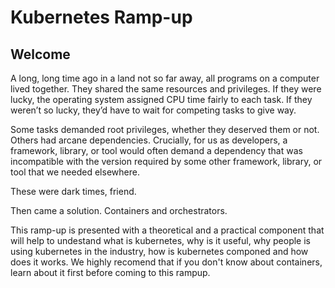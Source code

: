 # Kubernetes Ramp-up

## Welcome

A long, long time ago in a land not so far away, all programs on a computer lived together. They shared the same resources and privileges. If they were lucky, the operating system assigned CPU time fairly to each task. If they weren’t so lucky, they’d have to wait for competing tasks to give way.

Some tasks demanded root privileges, whether they deserved them or not. Others had arcane dependencies. Crucially, for us as developers, a framework, library, or tool would often demand a dependency that was incompatible with the version required by some other framework, library, or tool that we needed elsewhere.

These were dark times, friend.

Then came a solution. Containers and orchestrators.

This ramp-up is presented with a theoretical and a practical component that will help to undestand what is kubernetes, why is it useful, why people is using kubernetes in the industry, how is kubernetes componed and how does it works. We highly recomend that if you don't know about containers, learn about it first before coming to this rampup.

